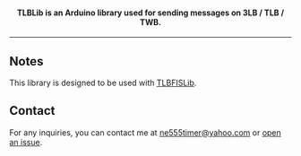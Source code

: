 <h4 align="center"><b>TLBLib</b> is an Arduino library used for sending messages on 3LB / TLB / TWB.</h4>

---

## Notes
This library is designed to be used with [TLBFISLib](https://github.com/domnulvlad/TLBFISLib/releases/latest).

## Contact
For any inquiries, you can contact me at [ne555timer@yahoo.com](mailto:ne555timer@yahoo.com) or [open an issue](https://github.com/domnulvlad/TLBLib/issues).
